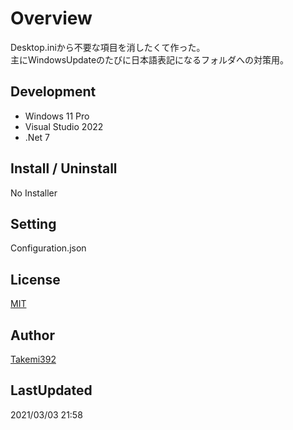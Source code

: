 # Overview
Desktop.iniから不要な項目を消したくて作った。  
主にWindowsUpdateのたびに日本語表記になるフォルダへの対策用。

## Development
+ Windows 11 Pro
+ Visual Studio 2022
+ .Net 7

## Install / Uninstall
No Installer

## Setting
Configuration.json

## License
[MIT](https://github.com/Takemi392/Project.20210303.0022/blob/main/LICENSE)

## Author
[Takemi392](https://github.com/Takemi392)

## LastUpdated
2021/03/03 21:58
